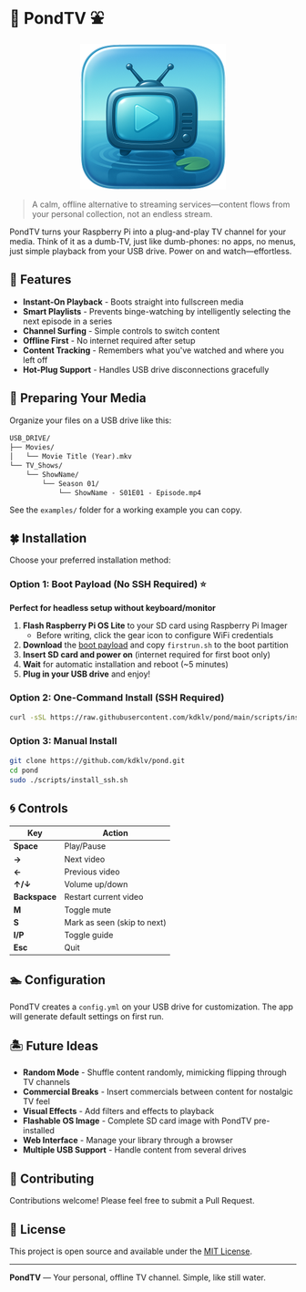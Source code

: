 # 🪷 PondTV ⛲

<p align="center">
  <img src="logo.png" alt="PondTV Logo" width="256"/>
</p>

> A calm, offline alternative to streaming services—content flows from your personal collection, not an endless stream.

PondTV turns your Raspberry Pi into a plug-and-play TV channel for your media. Think of it as a dumb-TV, just like dumb-phones: no apps, no menus, just simple playback from your USB drive. Power on and watch—effortless.

## 🐸 Features

- **Instant-On Playback** - Boots straight into fullscreen media
- **Smart Playlists** - Prevents binge-watching by intelligently selecting the next episode in a series
- **Channel Surfing** - Simple controls to switch content
- **Offline First** - No internet required after setup
- **Content Tracking** - Remembers what you've watched and where you left off
- **Hot-Plug Support** - Handles USB drive disconnections gracefully

## 🌿 Preparing Your Media

Organize your files on a USB drive like this:

```
USB_DRIVE/
├── Movies/
│   └── Movie Title (Year).mkv
└── TV_Shows/
    └── ShowName/
        └── Season 01/
            └── ShowName - S01E01 - Episode.mp4
```

See the `examples/` folder for a working example you can copy.

## 🍀 Installation

Choose your preferred installation method:

### Option 1: Boot Payload (No SSH Required) ⭐

**Perfect for headless setup without keyboard/monitor**

1. **Flash Raspberry Pi OS Lite** to your SD card using Raspberry Pi Imager
   - Before writing, click the gear icon to configure WiFi credentials
2. **Download** the [boot payload](https://github.com/kdklv/pond/releases) and copy `firstrun.sh` to the boot partition
3. **Insert SD card and power on** (internet required for first boot only)
4. **Wait** for automatic installation and reboot (~5 minutes)
5. **Plug in your USB drive** and enjoy!

### Option 2: One-Command Install (SSH Required)

```bash
curl -sSL https://raw.githubusercontent.com/kdklv/pond/main/scripts/install_one_command.sh | sudo bash
```

### Option 3: Manual Install

```bash
git clone https://github.com/kdklv/pond.git
cd pond
sudo ./scripts/install_ssh.sh
```

## 🌀 Controls

| Key | Action |
|-----|--------|
| **Space** | Play/Pause |
| **→** | Next video |
| **←** | Previous video |
| **↑/↓** | Volume up/down |
| **Backspace** | Restart current video |
| **M** | Toggle mute |
| **S** | Mark as seen (skip to next) |
| **I/P** | Toggle guide |
| **Esc** | Quit |

## 🏊 Configuration

PondTV creates a `config.yml` on your USB drive for customization. The app will generate default settings on first run.

## 🏝 Future Ideas

- **Random Mode** - Shuffle content randomly, mimicking flipping through TV channels
- **Commercial Breaks** - Insert commercials between content for nostalgic TV feel
- **Visual Effects** - Add filters and effects to playback 
- **Flashable OS Image** - Complete SD card image with PondTV pre-installed
- **Web Interface** - Manage your library through a browser
- **Multiple USB Support** - Handle content from several drives

## 🤝 Contributing

Contributions welcome! Please feel free to submit a Pull Request.

## 📄 License

This project is open source and available under the [MIT License](LICENSE).

---

**PondTV** — Your personal, offline TV channel. Simple, like still water. 
